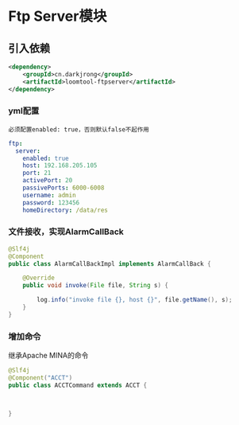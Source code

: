 # Ftp Server模块 

## 引入依赖
```xml
<dependency>
    <groupId>cn.darkjrong</groupId>
    <artifactId>loomtool-ftpserver</artifactId>
</dependency>
```

### yml配置
    必须配置enabled: true，否则默认false不起作用
```yaml
ftp:
  server:
    enabled: true
    host: 192.168.205.105
    port: 21
    activePort: 20
    passivePorts: 6000-6008
    username: admin
    password: 123456
    homeDirectory: /data/res
```

### 文件接收，实现AlarmCallBack
```java
@Slf4j
@Component
public class AlarmCallBackImpl implements AlarmCallBack {

    @Override
    public void invoke(File file, String s) {

        log.info("invoke file {}, host {}", file.getName(), s);
    }
}
```

### 增加命令
继承Apache MINA的命令
```java
@Slf4j
@Component("ACCT")
public class ACCTCommand extends ACCT {



}
```






























